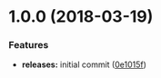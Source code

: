 <a name="1.0.0"></a>
# 1.0.0 (2018-03-19)


### Features

* **releases:** initial commit ([0e1015f](https://github.com/hypeJunctionPro/Elgg3-hypeTime/commit/0e1015f))



